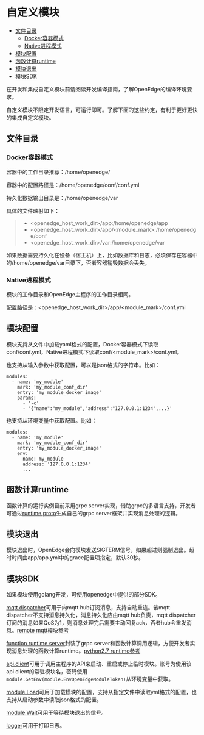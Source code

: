 # 自定义模块

- [文件目录](#文件目录)
  - [Docker容器模式](#docker容器模式)
  - [Native进程模式](#native进程模式)
- [模块配置](#模块配置)
- [函数计算runtime](#函数计算runtime)
- [模块退出](#模块退出)
- [模块SDK](#模块sdk)

在开发和集成自定义模块前请阅读开发编译指南，了解OpenEdge的编译环境要求。

自定义模块不限定开发语言，可运行即可。了解下面的这些约定，有利于更好更快的集成自定义模块。

## 文件目录

### Docker容器模式

容器中的工作目录推荐：/home/openedge/

容器中的配置路径是：/home/openedge/conf/conf.yml

持久化数据输出目录是：/home/openedge/var

具体的文件映射如下：

> - \<openedge_host_work_dir\>/app:/home/openedge/app
> - \<openedge_host_work_dir\>/app/\<module_mark\>:/home/openedge/conf
> - \<openedge_host_work_dir\>/var:/home/openedge/var

如果数据需要持久化在设备（宿主机）上，比如数据库和日志，必须保存在容器中的/home/openedge/var目录下，否者容器销毁数据会丢失。

### Native进程模式

模块的工作目录和OpenEdge主程序的工作目录相同。

配置路径是：\<openedge_host_work_dir\>/app/\<module_mark\>/conf.yml

## 模块配置

模块支持从文件中加载yaml格式的配置，Docker容器模式下读取conf/conf.yml，Native进程模式下读取conf/<module_mark>/conf.yml。

也支持从输入参数中获取配置，可以是json格式的字符串。比如：

    modules:
      - name: 'my_module'
        mark: 'my_module_conf_dir'
        entry: 'my_module_docker_image'
        params:
          - '-c'
          - '{"name":"my_module","address":"127.0.0.1:1234",...}'

也支持从环境变量中获取配置。比如：

    modules:
      - name: 'my_module'
        mark: 'my_module_conf_dir'
        entry: 'my_module_docker_image'
        env:
          name: my_module
          address: '127.0.0.1:1234'
          ...

## 函数计算runtime

函数计算的运行实例目前采用grpc server实现，借助grpc的多语言支持，开发者可通过[runtime.proto](../module/function/runtime/runtime.proto)生成自己的grpc server框架并实现消息处理的逻辑。

## 模块退出

模块退出时，OpenEdge会向模块发送SIGTERM信号，如果超过则强制退出。超时时间由app/app.yml中的grace配置项指定，默认30秒。

## 模块SDK

如果模块使用golang开发，可使用openedge中提供的部分SDK。

[mqtt dispatcher](../trans/mqtt/dispatcher.go)可用于向mqtt hub订阅消息，支持自动重连。该mqtt dispatcher不支持消息持久化，消息持久化应由mqtt hub负责，mqtt dispatcher订阅的消息如果QoS为1，则消息处理完后需要主动回复ack，否者hub会重发消息。[remote mqtt模块参考](../module/remote/mqtt/main.go)

[function runtime server](../module/function/runtime/server.go)封装了grpc server和函数计算调用逻辑，方便开发者实现消息处理的函数计算runtime。[python2.7 runtime参考](../module/function/runtime/python2.7/openedge_function_runtime_python2.7.py)

[api.client](../api/client.go)可用于调用主程序的API来启动、重启或停止临时模块。账号为使用该api client的常驻模块名，密码使用```module.GetEnv(module.EnvOpenEdgeModuleToken)```从环境变量中获取。

[module.Load](../module/module.go)可用于加载模块的配置，支持从指定文件中读取yml格式的配置，也支持从启动参数中读取json格式的配置。

[module.Wait](../module/module.go)可用于等待模块退出的信号。

[logger](../logger/logger.go)可用于打印日志。
